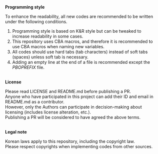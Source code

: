 **Programming style**  

To enhance the readability, all new codes are recommended to be written under the following conditions.  

1. Programming style is based on K&R style but can be tweaked to increase readability in some cases.  
2. This repository uses CBA macros, and therefore it is recommended to use CBA macros when naming new variables.  
3. All codes should use hard tabs (tab characters) instead of soft tabs (spaces) unless soft tab is necessary.  
4. Adding an empty line at the end of a file is recommended except the $PBOPREFIX$ file.  
&nbsp;

**License**  

Please read LICENSE and README.md before publishing a PR.  
Anyone who have participated in this project can add their ID and email in README.md as a contributor.  
However, only the Authors can participate in decision-making about licensing (includes license alteration, etc.).  
Publishing a PR will be considered to have agreed the above terms.  
&nbsp;

**Legal note**

Korean laws apply to this repository, including the copyright law.  
Please respect copyrights when implementing codes from other sources.  
